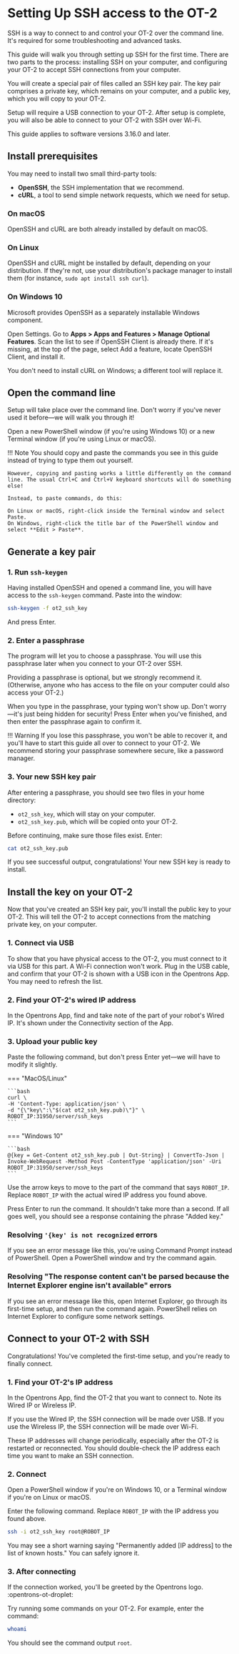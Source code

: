 # Setting Up SSH access to the OT-2

SSH is a way to connect to and control your OT-2 over the command line. It's required for some troubleshooting and advanced tasks.

This guide will walk you through setting up SSH for the first time. There are two parts to the process: installing SSH on your computer, and configuring your OT-2 to accept SSH connections from your computer.

You will create a special pair of files called an SSH key pair. The key pair comprises a private key, which remains on your computer, and a public key, which you will copy to your OT-2.

Setup will require a USB connection to your OT-2. After setup is complete, you will also be able to connect to your OT-2 with SSH over Wi-Fi. 

This guide applies to software versions 3.16.0 and later. 

## Install prerequisites

You may need to install two small third-party tools:

- **OpenSSH**, the SSH implementation that we recommend.
- **cURL**, a tool to send simple network requests, which we need for setup.

### On macOS

OpenSSH and cURL are both already installed by default on macOS. 

### On Linux

OpenSSH and cURL might be installed by default, depending on your distribution. If they're not, use your distribution's package manager to install them (for instance, `sudo apt install ssh curl`).

### On Windows 10 

Microsoft provides OpenSSH as a separately installable Windows component. 

Open Settings. Go to **Apps > Apps and Features > Manage Optional Features**. Scan the list to see if OpenSSH Client is already there. If it's missing, at the top of the page, select Add a feature, locate OpenSSH Client, and install it.

You don't need to install cURL on Windows; a different tool will replace it.

## Open the command line

Setup will take place over the command line. Don't worry if you've never used it before—we will walk you through it!

Open a new PowerShell window (if you're using Windows 10) or a new Terminal window (if you're using Linux or macOS).

!!! Note
    You should copy and paste the commands you see in this guide instead of trying to type them out yourself.

    However, copying and pasting works a little differently on the command line. The usual Ctrl+C and Ctrl+V keyboard shortcuts will do something else!

    Instead, to paste commands, do this:

    On Linux or macOS, right-click inside the Terminal window and select Paste.
    On Windows, right-click the title bar of the PowerShell window and select **Edit > Paste**.

## Generate a key pair

### 1. Run `ssh-keygen`

Having installed OpenSSH and opened a command line, you will have access to the `ssh-keygen` command. Paste into the window:

```bash
ssh-keygen -f ot2_ssh_key
```

And press Enter.

### 2. Enter a passphrase

The program will let you to choose a passphrase. You will use this passphrase later when you connect to your OT-2 over SSH.

Providing a passphrase is optional, but we strongly recommend it. (Otherwise, anyone who has access to the file on your computer could also access your OT-2.)

When you type in the passphrase, your typing won't show up. Don't worry—it's just being hidden for security! Press Enter when you've finished, and then enter the passphrase again to confirm it.

!!! Warning
    If you lose this passphrase, you won't be able to recover it, and you'll have to start this guide all over to connect to your OT-2. We recommend storing your passphrase somewhere secure, like a password manager. 

### 3. Your new SSH key pair

After entering a passphrase, you should see two files in your home directory:

- `ot2_ssh_key`, which will stay on your computer.
- `ot2_ssh_key.pub`, which will be copied onto your OT-2.
  
Before continuing, make sure those files exist. Enter:

```bash
cat ot2_ssh_key.pub
```

If you see successful output, congratulations! Your new SSH key is ready to install.

## Install the key on your OT-2 

Now that you've created an SSH key pair, you'll install the public key to your OT-2. This will tell the OT-2 to accept connections from the matching private key, on your computer.

### 1. Connect via USB

To show that you have physical access to the OT-2, you must connect to it via USB for this part. A Wi-Fi connection won't work. Plug in the USB cable, and confirm that your OT-2 is shown with a USB icon in the Opentrons App. You may need to refresh the list. 


### 2. Find your OT-2's wired IP address

In the Opentrons App, find and take note of the part of your robot's Wired IP.
It's shown under the Connectivity section of the App.

### 3. Upload your public key

Paste the following command, but don't press Enter yet—we will have to modify it slightly.

=== "MacOS/Linux"

    ```bash
    curl \
    -H 'Content-Type: application/json' \
    -d "{\"key\":\"$(cat ot2_ssh_key.pub)\"}" \
    ROBOT_IP:31950/server/ssh_keys
    ```

=== "Windows 10"

    ```bash
    @{key = Get-Content ot2_ssh_key.pub | Out-String} | ConvertTo-Json | Invoke-WebRequest -Method Post -ContentType 'application/json' -Uri ROBOT_IP:31950/server/ssh_keys 
    ```

Use the arrow keys to move to the part of the command that says `ROBOT_IP`. Replace `ROBOT_IP` with the actual wired IP address you found above.

Press Enter to run the command. It shouldn't take more than a second. If all goes well, you should see a response containing the phrase "Added key."

### Resolving `'{key' is not recognized` errors

If you see an error message like this, you're using Command Prompt instead of PowerShell. Open a PowerShell window and try the command again.

### Resolving "The response content can't be parsed because the Internet Explorer engine isn't available" errors

If you see an error message like this, open Internet Explorer, go through its first-time setup, and then run the command again. PowerShell relies on Internet Explorer to configure some network settings.

## Connect to your OT-2 with SSH 

Congratulations! You've completed the first-time setup, and you're ready to finally connect.

### 1. Find your OT-2's IP address

In the Opentrons App, find the OT-2 that you want to connect to. Note its Wired IP or Wireless IP. 

If you use the Wired IP, the SSH connection will be made over USB.
If you use the Wireless IP, the SSH connection will be made over Wi-Fi.

These IP addresses will change periodically, especially after the OT-2 is restarted or reconnected. You should double-check the IP address each time you want to make an SSH connection.

### 2. Connect

Open a PowerShell window if you're on Windows 10, or a Terminal window if you're on Linux or macOS.

Enter the following command. Replace `ROBOT_IP`  with the IP address you found above.

```bash
ssh -i ot2_ssh_key root@ROBOT_IP
```

You may see a short warning saying "Permanently added [IP address] to the list of known hosts." You can safely ignore it.

### 3. After connecting
If the connection worked, you'll be greeted by the Opentrons logo. :opentrons-ot-droplet: 

Try running some commands on your OT-2. For example, enter the command: 

```bash
whoami
```

You should see the command output `root`. 